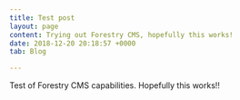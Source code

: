 ```yaml
---
title: Test post
layout: page
content: Trying out Forestry CMS, hopefully this works!
date: 2018-12-20 20:18:57 +0000
tab: Blog

---
```

Test of Forestry CMS capabilities. Hopefully this works!!
